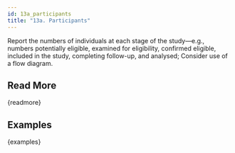 ```yaml
---
id: 13a_participants
title: "13a. Participants"
---
```

Report the numbers of individuals at each stage of the study—e.g., numbers potentially eligible, examined for eligibility, confirmed eligible, included in the study, completing follow-up, and analysed; Consider use of a flow diagram.

## Read More

{readmore}

## Examples

{examples}